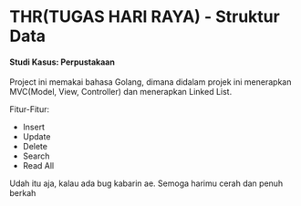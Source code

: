 <h1>THR(TUGAS HARI RAYA) - Struktur Data</h1>
<h4>Studi Kasus: Perpustakaan</h4>
<p>Project ini memakai bahasa Golang, dimana didalam projek ini menerapkan MVC(Model, View, Controller) dan menerapkan Linked List.</p>
<p>Fitur-Fitur:</p>
<ul>
  <li>Insert</li>
  <li>Update</li>
  <li>Delete</li>
  <li>Search</li>
  <li>Read All</li>
</ul>
<p>Udah itu aja, kalau ada bug kabarin ae. Semoga harimu cerah dan penuh berkah</p>

